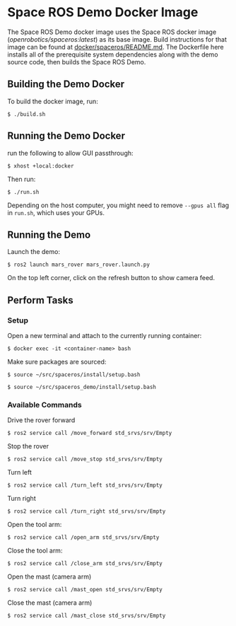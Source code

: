 # Space ROS Demo Docker Image

The Space ROS Demo docker image uses the Space ROS docker image (*openrobotics/spaceros:latest*) as its base image. Build instructions for that image can be found at [docker/spaceros/README.md](https://github.com/space-ros/docker/blob/main/spaceros/README.md). The Dockerfile here installs all of the prerequisite system dependencies along with the demo source code, then builds the Space ROS Demo.

## Building the Demo Docker

To build the docker image, run:

```
$ ./build.sh
```

## Running the Demo Docker

run the following to allow GUI passthrough:
```
$ xhost +local:docker
```

Then run:
```
$ ./run.sh
```

Depending on the host computer, you might need to remove ```--gpus all``` flag in ```run.sh```, which uses your GPUs.

## Running the Demo

Launch the demo:
```
$ ros2 launch mars_rover mars_rover.launch.py
```

On the top left corner, click on the refresh button to show camera feed.

## Perform Tasks

### Setup

Open a new terminal and attach to the currently running container:

```
$ docker exec -it <container-name> bash
```

Make sure packages are sourced:

```
$ source ~/src/spaceros/install/setup.bash
```

```
$ source ~/src/spaceros_demo/install/setup.bash
```

### Available Commands

Drive the rover forward

```
$ ros2 service call /move_forward std_srvs/srv/Empty
```

Stop the rover

```
$ ros2 service call /move_stop std_srvs/srv/Empty
```

Turn left

```
$ ros2 service call /turn_left std_srvs/srv/Empty
```

Turn right

```
$ ros2 service call /turn_right std_srvs/srv/Empty
```

Open the tool arm:

```
$ ros2 service call /open_arm std_srvs/srv/Empty
```

Close the tool arm:

```
$ ros2 service call /close_arm std_srvs/srv/Empty
```

Open the mast (camera arm)

```
$ ros2 service call /mast_open std_srvs/srv/Empty
```

Close the mast (camera arm)

```
$ ros2 service call /mast_close std_srvs/srv/Empty
```

